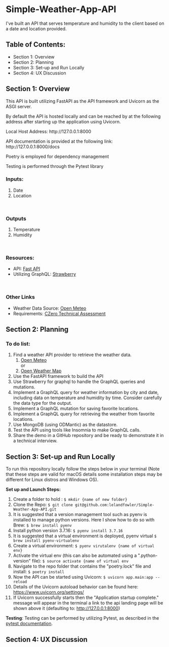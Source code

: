 # Simple-Weather-App-API
<p>I've built an API that serves temperature and humidity to the client based on a date and location provided.</p>

## Table of Contents:
- Section 1: Overview
- Section 2: Planning
- Section 3: Set-up and Run Locally
- Section 4: UX Discussion

## Section 1: Overview
<p>This API is built utilizing FastAPI as the API framework and Uvicorn as the ASGI server.</p>
<p>By default the API is hosted locally and can be reached by at the following address after starting up the application using Uvicorn.</p>
<p>Local Host Address: http://127.0.0.1:8000</p>
<p>API documentation is provided at the following link: http://127.0.0.1:8000/docs</p>
<p>Poetry is employed for dependency management</p>
<p>Testing is performed through the Pytest library</p>

### Inputs:
1. Date
2. Location
<br>

### Outputs
1. Temperature
2. Humidity

<br>

### Resources:
- API: [Fast API](https://fastapi.tiangolo.com)<br>
- Utilizing GraphQL: [Strawberry](https://strawberry.rocks)<br>
<br>

### Other Links
- Weather Data Source: [Open Meteo](https://open-meteo.com)<br>
- Requirements: [CZero Technical Assessment](https://czerotoday.notion.site/Technical-Assessment-cc5f624c821249d7917a81f112f1e043)<br>



## Section 2: Planning

### To do list:
  1. Find a weather API provider to retrieve the weather data.
     1. [Open Meteo](https://open-meteo.com) <br>
     or
     2. [Open Weather Map](https://openweathermap.org/api)
  2. Use the FastAPI framework to build the API
  3. Use Strawberry for graphql to handle the GraphQL queries and mutations.
  4. Implement a GraphQL query for weather information by city and date, including data on temperature and humidity by time. Consider carefully the data type for the output.
  5. Implement a GraphQL mutation for saving favorite locations.
  6. Implement a GraphQL query for retrieving the weather from favorite locations.
  7. Use MongoDB (using ODMantic) as the datastore.
  8. Test the API using tools like Insomnia to make GraphQL calls.
  9. Share the demo in a GitHub repository and be ready to demonstrate it in a technical interview.

## Section 3: Set-up and Run Locally
<p>To run this repository locally follow the steps below in your terminal (Note that these steps are valid for macOS details some installation steps may be different for Linux distros and Windows OS).</p>

__Set up and Launch Steps:__
1. Create a folder to hold : ```$ mkdir {name of new folder}```<br>
2. Clone the Repo: ```$ git clone git@github.com:lelandfowler/Simple-Weather-App-API.git```
3. It is suggested that a version management tool such as pyenv is installed to manage python versions.  Here I show how to do so with Brew: ```$ brew install pyenv```
4. Install python version 3.7.16: ```$ pyenv install 3.7.16```
5. It is suggested that a virtual environment is deployed, pyenv virtual ```$ brew install pyenv-virtualenv```
6. Create a virtual environment: ```$ pyenv virutalenv {name of virtual env}```
7. Activate the virtual env (this can also be automated using a ".python-version" file): ```$ source activate {name of virtual env```
8. Navigate to the repo folder that contains the "poetry.lock" file and install: ```$ poetry install```
9. Now the API can be started using Uvicorn: ```$ uvicorn app.main:app --reload```
10. Details of the Uvicorn autoload behavior can be found here: https://www.uvicorn.org/settings/
11. If Uvicorn successfully starts then the "Application startup complete." message will appear in the terminal a link to the api landing page will be shown above it (defaulting to:  http://127.0.0.1:8000)

__Testing__: Testing can be performed by utilizing Pytest, as described in the [pytest documentation](https://docs.pytest.org/en/7.1.x/how-to/usage.html).

## Section 4: UX Discussion
